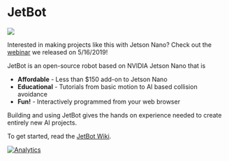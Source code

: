 # JetBot

[<img src="https://img.shields.io/discord/553852754058280961.svg">](https://discord.gg/Ady6NtF)

Interested in making projects like this with Jetson Nano?  Check out the [webinar](https://info.nvidia.com/ai-for-makers-learn-with-jetbot-reg-page.html?nvid=nv-int-84114) we released on 5/16/2019!  


JetBot is an open-source robot based on NVIDIA Jetson Nano that is

* **Affordable** - Less than $150 add-on to Jetson Nano
* **Educational** - Tutorials from basic motion to AI based collision avoidance
* **Fun!** - Interactively programmed from your web browser

Building and using JetBot gives the hands on experience needed to create entirely new AI projects.

To get started, read the [JetBot Wiki](https://github.com/NVIDIA-AI-IOT/jetbot/wiki).


[![Analytics](https://ga-beacon.appspot.com/UA-135919510-1/jetbot/README?pixel)](https://github.com/igrigorik/ga-beacon)
